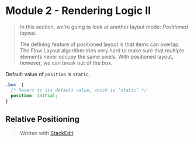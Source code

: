 # Module 2  - Rendering Logic II

> In this section, we're going to look at another layout mode: _Positioned layout_.
> >
> The defining feature of positioned layout is that items can overlap. The Flow Layout algorithm tries very hard to make sure that multiple elements never occupy the same pixels. With positioned layout, however, we can break out of the box.

Default value of `position` is `static`.

```css
.box  {
  /* Revert to its default value, which is ‘static’ */
  position: initial;
}
```

## Relative Positioning

>

> Written with [StackEdit](https://stackedit.io/).
<!--stackedit_data:
eyJoaXN0b3J5IjpbNjQ0ODc4NjY4LDEzMTI2MzMzMTBdfQ==
-->